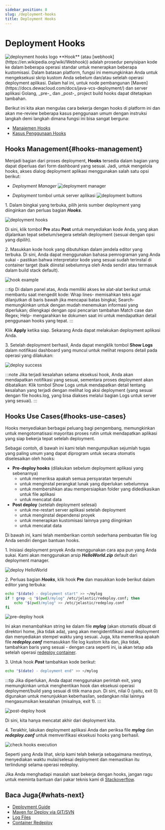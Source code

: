 ```yaml
---
sidebar_position: 8
slug: /deployment-hooks
title: Deployment Hooks
---
```

# Deployment Hooks

<img src="https://assets.dewacloud.com/dewacloud-docs/deployment/deployment-hooks/01-deployment-hooks-logo.png" alt="deployment hooks logo" max-width="100%"/> 
**Hook** (atau [webhook](https://en.wikipedia.org/wiki/Webhook)) adalah prosedur penyisipan kode ke dalam beberapa operasi standar untuk menerapkan beberapa kustomisasi. Dalam batasan platform, fungsi ini memungkinkan Anda untuk mengeksekusi skrip kustom Anda sebelum dan/atau setelah operasi deployment aplikasi. Dalam hal ini, untuk node pembangunan [Maven](https://docs.dewacloud.com/docs/java-vcs-deployment/) dan server aplikasi Golang, _pre-_ dan _post-_ project build hooks dapat ditetapkan tambahan.

Berikut ini kita akan mengulas cara bekerja dengan hooks di platform ini dan akan me-review beberapa kasus penggunaan umum dengan instruksi langkah demi langkah dimana fungsi ini bisa sangat berguna:

* [Manajemen Hooks](https://docs.dewacloud.com/docs/#hooks-management)
* [Kasus Penggunaan Hooks](https://docs.dewacloud.com/docs/#hooks-use-cases)

## Hooks Management{#hooks-management}

Menjadi bagian dari proses deployment, **Hooks** tersedia dalam bagian yang dapat diperluas dari form dashboard yang sesuai. Jadi, untuk mengelola hooks, akses dialog deployment aplikasi menggunakan salah satu opsi berikut:

* _Deployment Manager_ <img src="https://assets.dewacloud.com/dewacloud-docs/deployment/deployment-hooks/02-deployment-manager.png" alt="deployment manager" max-width="100%"/>

* _Deployment_ tombol untuk server aplikasi <img src="https://assets.dewacloud.com/dewacloud-docs/deployment/deployment-hooks/03-deployment-buttons.png" alt="deployment buttons" max-width="100%"/>

1\. Dalam bingkai yang terbuka, pilih jenis sumber deployment yang diinginkan dan perluas bagian _**Hooks**_.

<img src="https://assets.dewacloud.com/dewacloud-docs/deployment/deployment-hooks/04-deployment-hooks.png" alt="deployment hooks" max-width="100%"/>

Di sini, klik tombol **Pre** atau **Post** untuk menyediakan kode Anda, yang akan dijalankan tepat sebelum/segera setelah deployment (sesuai dengan opsi yang dipilih).

2\. Masukkan kode hook yang dibutuhkan dalam jendela editor yang terbuka. Di sini, Anda dapat menggunakan bahasa pemrograman yang Anda sukai - pastikan bahwa interpretator kode yang sesuai sudah terinstal di container target (baik diinstal sebelumnya oleh Anda sendiri atau termasuk dalam build stack default).

<img src="https://assets.dewacloud.com/dewacloud-docs/deployment/deployment-hooks/05-hook-example.png" alt="hook example" max-width="100%"/>

:::tip
 Di dalam panel atas, Anda memiliki akses ke alat-alat berikut untuk membantu saat mengedit kode: Wrap lines- memisahkan teks agar dilanjutkan di baris bawah jika mencapai batas bingkai; Search- memungkinkan untuk dengan mudah menemukan informasi yang diperlukan; dilengkapi dengan opsi pencarian tambahan Match case dan Regex; Help- mengarahkan ke dokumen saat ini untuk mendapatkan detail penggunaan hooks yang tepat. 
:::

Klik **Apply** ketika siap. Sekarang Anda dapat melakukan deployment aplikasi Anda.

3\. Setelah deployment berhasil, Anda dapat mengklik tombol **Show Logs** dalam notifikasi dashboard yang muncul untuk melihat respons detail pada operasi yang dilakukan:

<img src="https://assets.dewacloud.com/dewacloud-docs/deployment/deployment-hooks/07-deploy-success.png" alt="deploy success" max-width="100%"/>

:::note
 Jika terjadi kesalahan selama eksekusi hook, Anda akan mendapatkan notifikasi yang sesuai, sementara proses deployment akan dibatalkan: Klik tombol Show Logs untuk mendapatkan detail tentang kesalahan yang terjadi dengan melihat log aksi deployment (yang sesuai dengan file hooks.log, yang bisa diakses melalui bagian Logs untuk server yang sesuai). 
 :::

## Hooks Use Cases{#hooks-use-cases}

Hooks menyediakan berbagai peluang bagi pengembang, memungkinkan untuk mengotomatisasi mayoritas proses rutin untuk mendapatkan aplikasi yang siap bekerja tepat setelah deployment.

Sebagai contoh, di bawah ini kami telah mengumpulkan sejumlah tugas yang paling umum yang dapat diprogram untuk secara otomatis diselesaikan oleh hooks:

* **Pre-deploy hooks** (dilakukan sebelum deployment aplikasi yang sebenarnya) 
  * untuk memeriksa apakah semua persyaratan terpenuhi
  * untuk menginstal perangkat lunak yang diperlukan sebelumnya
  * untuk membersihkan atau mempersiapkan folder yang didedikasikan untuk file aplikasi
  * untuk mencatat data
* **Post deploy** (setelah deployment selesai) 
  * untuk me-restart server aplikasi setelah deployment
  * untuk menginstal dependensi proyek
  * untuk menerapkan kustomisasi lainnya yang diinginkan
  * untuk mencatat data

Di bawah ini, kami telah memberikan contoh sederhana pembuatan file log Anda sendiri dengan bantuan hooks.

1\. Inisiasi deployment proyek Anda menggunakan cara apa pun yang Anda sukai. Kami akan menggunakan arsip _**HelloWorld.zip**_ default dari deployment manager.

<img src="https://assets.dewacloud.com/dewacloud-docs/deployment/deployment-hooks/09-deploy-helloworld.png" alt="deploy HelloWorld" max-width="100%"/>

2\. Perluas bagian _**Hooks**_, klik hook **Pre** dan masukkan kode berikut dalam editor yang terbuka:

```bash
echo "$(date) - deployment start" >> ~/mylog
if ! grep -q "$(pwd)/mylog" /etc/jelastic/redeploy.conf; then
    echo "$(pwd)/mylog" >> /etc/jelastic/redeploy.conf
fi   
```

<img src="https://assets.dewacloud.com/dewacloud-docs/deployment/deployment-hooks/10-pre-deploy-hook.png" alt="pre-deploy hook" max-width="100%"/>

Ini akan menambahkan string ke dalam file _**mylog**_ (akan otomatis dibuat di direktori home, jika tidak ada), yang akan mengidentifikasi awal deployment dan menyediakan stempel waktu yang sesuai. Juga, kita memeriksa apakah file _**redeploy.conf**_ memasukkan file log kustom kita dan, jika tidak, tambahkan baris yang sesuai - dengan cara seperti ini, ia akan tetap ada setelah operasi [redeploy container](https://docs.dewacloud.com/docs/container-redeploy/).

3\. Untuk hook _**Post**_ tambahkan kode berikut:

```bash
echo "$(date) - deployment end" >> ~/mylog
```

:::tip
 Jika diperlukan, Anda dapat menggunakan perintah exit, yang memungkinkan untuk menghentikan hook dan eksekusi operasi deployment/build yang sesuai di titik mana pun. Di sini, nilai 0 (yaitu, exit 0) digunakan untuk menunjukkan keberhasilan, sedangkan nilai lainnya mengasumsikan kesalahan (misalnya, exit 1). 
:::

<img src="https://assets.dewacloud.com/dewacloud-docs/deployment/deployment-hooks/11-post-deploy-hook.png" alt="post-deploy hook" max-width="100%"/>

Di sini, kita hanya mencatat akhir dari deployment kita.

4\. Terakhir, lakukan deployment aplikasi Anda dan periksa file **_mylog_** dan **_redeploy.conf_** untuk memverifikasi eksekusi hooks yang berhasil.

<img src="https://assets.dewacloud.com/dewacloud-docs/deployment/deployment-hooks/12-check-hooks-execution.png" alt="check hooks execution" max-width="100%"/>

Seperti yang Anda lihat, skrip kami telah bekerja sebagaimana mestinya, menyediakan waktu mulai/selesai deployment dan memastikan itu terlindungi selama operasi redeploy.

Jika Anda menghadapi masalah saat bekerja dengan hooks, jangan ragu untuk meminta bantuan dari pakar teknis kami di
[Stackoverflow](https://stackoverflow.com/questions/tagged/jelastic).

## Baca Juga{#whats-next}

* [Deployment Guide](https://docs.dewacloud.com/docs/deployment-guide/)
* [Maven for Deploy via GIT/SVN](https://docs.dewacloud.com/docs/java-vcs-deployment/)
* [Log Files](https://docs.dewacloud.com/docs/log-files/)
* [Container Redeploy](https://docs.dewacloud.com/docs/container-redeploy/)
